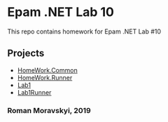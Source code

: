 # Epam .NET Lab 10

This repo contains homework for Epam .NET Lab #10

## Projects

* [HomeWork.Common](HomeWork.Common/README.md)
* [HomeWork.Runner](HomeWork.Runner/README.md)
* [Lab1](Lab1/README.md)
* [Lab1Runner](Lab1Runner/README.md)

### Roman Moravskyi, 2019
